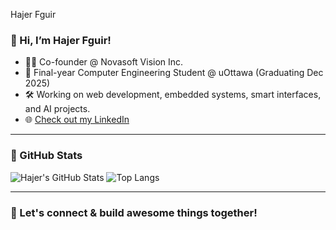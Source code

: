 Hajer Fguir 
### 👋 Hi, I’m Hajer Fguir!

- 👩‍💻 Co-founder @ Novasoft Vision Inc.  
- 🧠 Final-year Computer Engineering Student @ uOttawa (Graduating Dec 2025)  
- 🛠️ Working on web development, embedded systems, smart interfaces, and AI projects.  
- 🌐 [Check out my LinkedIn](https://www.linkedin.com/in/hajer-fguir/)

---

### 🚀 GitHub Stats

![Hajer's GitHub Stats](https://github-readme-stats.vercel.app/api?username=hajerfguir&show_icons=true&count_private=true&theme=react)
![Top Langs](https://github-readme-stats.vercel.app/api/top-langs/?username=hajerfguir&layout=compact&theme=react)

---

### 🌟 Let's connect & build awesome things together!
